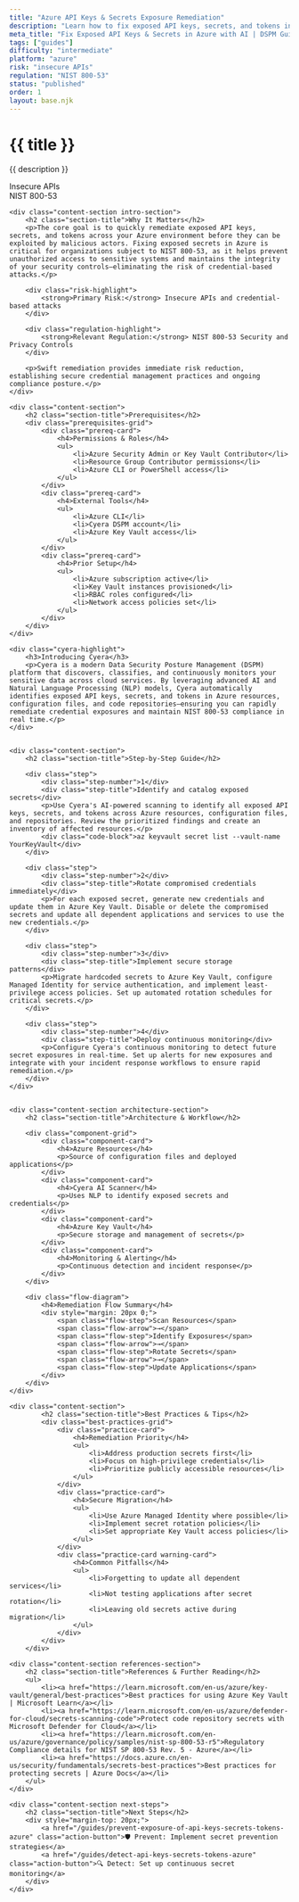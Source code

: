 ```yaml
---
title: "Azure API Keys & Secrets Exposure Remediation"
description: "Learn how to fix exposed API keys, secrets, and tokens in Azure environments. Follow step-by-step guidance for NIST 800-53 compliance."
meta_title: "Fix Exposed API Keys & Secrets in Azure with AI | DSPM Guide"
tags: ["guides"]
difficulty: "intermediate"
platform: "azure"
risk: "insecure APIs"
regulation: "NIST 800-53"
status: "published"
order: 1
layout: base.njk
---
```


<div class="container">
    <div class="header">
        <h1>{{ title }}</h1>
        <p>{{ description }}</p>
        <div class="badge">Insecure APIs</div>
        <div class="badge regulation">NIST 800-53</div>
    </div>

    <div class="content-section intro-section">
        <h2 class="section-title">Why It Matters</h2>
        <p>The core goal is to quickly remediate exposed API keys, secrets, and tokens across your Azure environment before they can be exploited by malicious actors. Fixing exposed secrets in Azure is critical for organizations subject to NIST 800-53, as it helps prevent unauthorized access to sensitive systems and maintains the integrity of your security controls—eliminating the risk of credential-based attacks.</p>
        
        <div class="risk-highlight">
            <strong>Primary Risk:</strong> Insecure APIs and credential-based attacks
        </div>
        
        <div class="regulation-highlight">
            <strong>Relevant Regulation:</strong> NIST 800-53 Security and Privacy Controls
        </div>
        
        <p>Swift remediation provides immediate risk reduction, establishing secure credential management practices and ongoing compliance posture.</p>
    </div>

    <div class="content-section">
        <h2 class="section-title">Prerequisites</h2>
        <div class="prerequisites-grid">
            <div class="prereq-card">
                <h4>Permissions & Roles</h4>
                <ul>
                    <li>Azure Security Admin or Key Vault Contributor</li>
                    <li>Resource Group Contributor permissions</li>
                    <li>Azure CLI or PowerShell access</li>
                </ul>
            </div>
            <div class="prereq-card">
                <h4>External Tools</h4>
                <ul>
                    <li>Azure CLI</li>
                    <li>Cyera DSPM account</li>
                    <li>Azure Key Vault access</li>
                </ul>
            </div>
            <div class="prereq-card">
                <h4>Prior Setup</h4>
                <ul>
                    <li>Azure subscription active</li>
                    <li>Key Vault instances provisioned</li>
                    <li>RBAC roles configured</li>
                    <li>Network access policies set</li>
                </ul>
            </div>
        </div>
    </div>
	
    <div class="cyera-highlight">
        <h3>Introducing Cyera</h3>
        <p>Cyera is a modern Data Security Posture Management (DSPM) platform that discovers, classifies, and continuously monitors your sensitive data across cloud services. By leveraging advanced AI and Natural Language Processing (NLP) models, Cyera automatically identifies exposed API keys, secrets, and tokens in Azure resources, configuration files, and code repositories—ensuring you can rapidly remediate credential exposures and maintain NIST 800-53 compliance in real time.</p>
    </div>
	

    <div class="content-section">
        <h2 class="section-title">Step-by-Step Guide</h2>
        
        <div class="step">
            <div class="step-number">1</div>
            <div class="step-title">Identify and catalog exposed secrets</div>
            <p>Use Cyera's AI-powered scanning to identify all exposed API keys, secrets, and tokens across Azure resources, configuration files, and repositories. Review the prioritized findings and create an inventory of affected resources.</p>
            <div class="code-block">az keyvault secret list --vault-name YourKeyVault</div>
        </div>

        <div class="step">
            <div class="step-number">2</div>
            <div class="step-title">Rotate compromised credentials immediately</div>
            <p>For each exposed secret, generate new credentials and update them in Azure Key Vault. Disable or delete the compromised secrets and update all dependent applications and services to use the new credentials.</p>
        </div>

        <div class="step">
            <div class="step-number">3</div>
            <div class="step-title">Implement secure storage patterns</div>
            <p>Migrate hardcoded secrets to Azure Key Vault, configure Managed Identity for service authentication, and implement least-privilege access policies. Set up automated rotation schedules for critical secrets.</p>
        </div>

        <div class="step">
            <div class="step-number">4</div>
            <div class="step-title">Deploy continuous monitoring</div>
            <p>Configure Cyera's continuous monitoring to detect future secret exposures in real-time. Set up alerts for new exposures and integrate with your incident response workflows to ensure rapid remediation.</p>
        </div>
    </div>


    <div class="content-section architecture-section">
        <h2 class="section-title">Architecture & Workflow</h2>
        
        <div class="component-grid">
            <div class="component-card">
                <h4>Azure Resources</h4>
                <p>Source of configuration files and deployed applications</p>
            </div>
            <div class="component-card">
                <h4>Cyera AI Scanner</h4>
                <p>Uses NLP to identify exposed secrets and credentials</p>
            </div>
            <div class="component-card">
                <h4>Azure Key Vault</h4>
                <p>Secure storage and management of secrets</p>
            </div>
            <div class="component-card">
                <h4>Monitoring & Alerting</h4>
                <p>Continuous detection and incident response</p>
            </div>
        </div>

        <div class="flow-diagram">
            <h4>Remediation Flow Summary</h4>
            <div style="margin: 20px 0;">
                <span class="flow-step">Scan Resources</span>
                <span class="flow-arrow">→</span>
                <span class="flow-step">Identify Exposures</span>
                <span class="flow-arrow">→</span>
                <span class="flow-step">Rotate Secrets</span>
                <span class="flow-arrow">→</span>
                <span class="flow-step">Update Applications</span>
            </div>
        </div>
    </div>

	<div class="content-section">
	        <h2 class="section-title">Best Practices & Tips</h2>
	        <div class="best-practices-grid">
	            <div class="practice-card">
	                <h4>Remediation Priority</h4>
	                <ul>
	                    <li>Address production secrets first</li>
	                    <li>Focus on high-privilege credentials</li>
	                    <li>Prioritize publicly accessible resources</li>
	                </ul>
	            </div>
	            <div class="practice-card">
	                <h4>Secure Migration</h4>
	                <ul>
	                    <li>Use Azure Managed Identity where possible</li>
	                    <li>Implement secret rotation policies</li>
	                    <li>Set appropriate Key Vault access policies</li>
	                </ul>
	            </div>
	            <div class="practice-card warning-card">
	                <h4>Common Pitfalls</h4>
	                <ul>
	                    <li>Forgetting to update all dependent services</li>
	                    <li>Not testing applications after secret rotation</li>
	                    <li>Leaving old secrets active during migration</li>
	                </ul>
	            </div>
	        </div>
	    </div>

    <div class="content-section references-section">
        <h2 class="section-title">References & Further Reading</h2>
        <ul>
            <li><a href="https://learn.microsoft.com/en-us/azure/key-vault/general/best-practices">Best practices for using Azure Key Vault | Microsoft Learn</a></li>
            <li><a href="https://learn.microsoft.com/en-us/azure/defender-for-cloud/secrets-scanning-code">Protect code repository secrets with Microsoft Defender for Cloud</a></li>
            <li><a href="https://learn.microsoft.com/en-us/azure/governance/policy/samples/nist-sp-800-53-r5">Regulatory Compliance details for NIST SP 800-53 Rev. 5 - Azure</a></li>
            <li><a href="https://docs.azure.cn/en-us/security/fundamentals/secrets-best-practices">Best practices for protecting secrets | Azure Docs</a></li>
        </ul>
    </div>

    <div class="content-section next-steps">
        <h2 class="section-title">Next Steps</h2>
        <div style="margin-top: 20px;">
            <a href="/guides/prevent-exposure-of-api-keys-secrets-tokens-azure" class="action-button">🛡️ Prevent: Implement secret prevention strategies</a>
            <a href="/guides/detect-api-keys-secrets-tokens-azure" class="action-button">🔍 Detect: Set up continuous secret monitoring</a>
        </div>
    </div>
</div>
